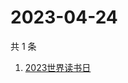 # 2023-04-24

共 1 条

<!-- BEGIN ZHIHUSEARCH -->
<!-- 最后更新时间 Mon Apr 24 2023 00:07:28 GMT+0800 (China Standard Time) -->
1. [2023世界读书日](https://www.zhihu.com/search?q=2023世界读书日)
<!-- END ZHIHUSEARCH -->
